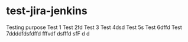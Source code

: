 # test-jira-jenkins
Testing purpose
Test 1
Test 2fd
Test 3
Test 4dsd
Test 5s
Test 6dffd
Test 7ddddfdsfdffd
fffvdf
dsfffd
sfF
d
d
